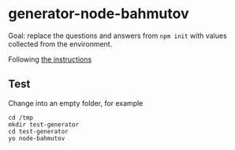 # generator-node-bahmutov

Goal: replace the questions and answers from `npm init` with values collected from
the environment.

Following [the instructions](http://yeoman.io/authoring/index.html)

## Test

Change into an empty folder, for example

    cd /tmp
    mkdir test-generator
    cd test-generator
    yo node-bahmutov
